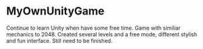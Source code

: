 # MyOwnUnityGame

Continue to learn Unity when have some free time. Game with similiar mechanics to 2048. Created several levels and a free mode, different stylish and fun interface. Still need to be finished.
